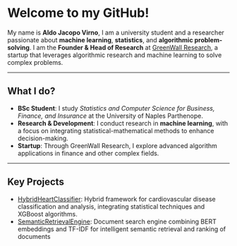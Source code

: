 # Welcome to my GitHub!

My name is **Aldo Jacopo Virno**, I am a university student and a researcher passionate about **machine learning**, **statistics**, and **algorithmic problem-solving**.  I am the **Founder & Head of Research** at [GreenWall Research](https://www.linkedin.com/company/greenwall-research), a startup that leverages algorithmic research and machine learning to solve complex problems.

---

## What I do?

- **BSc Student**: I study *Statistics and Computer Science for Business, Finance, and Insurance* at the University of Naples Parthenope.  
- **Research & Development**: I conduct research in **machine learning**, with a focus on integrating statistical-mathematical methods to enhance decision-making.   
- **Startup**: Through GreenWall Research, I explore advanced algorithm applications in finance and other complex fields.

---

## Key Projects

- [HybridHeartClassifier](https://github.com/aldojacopovirno/HybridHeartClassifier): Hybrid framework for cardiovascular disease classification and analysis, integrating statistical techniques and XGBoost algorithms.
- [SemanticRetrievalEngine](https://github.com/aldojacopovirno/SemanticRetrievalEngine): Document search engine combining BERT embeddings and TF-IDF for intelligent semantic retrieval and ranking of documents
